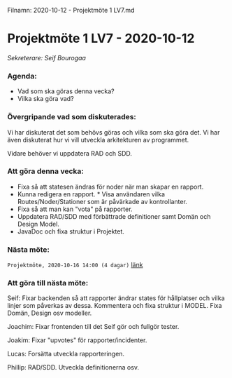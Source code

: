 Filnamn: 2020-10-12 - Projektmöte 1 LV7.md

# Projektmöte 1 LV7 - 2020-10-12
*Sekreterare: Seif Bourogaa*

### Agenda:
- Vad som ska göras denna vecka?
- Vilka ska göra vad?

### Övergripande vad som diskuterades:

Vi har diskuterat det som behövs göras och vilka som ska göra det. Vi har även diskuterat hur vi 
vill utveckla arkitekturen av programmet. 

Vidare behöver vi uppdatera RAD och SDD.

### Att göra denna vecka: 

* Fixa så att statesen ändras för noder när man skapar en rapport. 
* Kunna redigera en rapport. 
* Visa användaren vilka Routes/Noder/Stationer som är påvärkade av kontrollanter.
* Fixa så att man kan "vota" på rapporter. 
* Uppdatera RAD/SDD med förbättrade definitioner samt Domän och Design Model. 
* JavaDoc och fixa struktur i Projektet.

### Nästa möte:
```Projektmöte, 2020-10-16 14:00 (4 dagar)``` [länk](#)

### Att göra till nästa möte:
Seif: Fixar backenden så att rapporter ändrar states för hållplatser och vilka linjer som påverkas av dessa. Kommentera och fixa struktur i MODEL. Fixa Domän, Design osv modeller. 

Joachim: Fixar frontenden till det Seif gör och fullgör tester. 

Joakim: Fixar "upvotes" för rapporter/incidenter. 

Lucas: Forsätta utveckla rapporteringen. 

Phillip: RAD/SDD. Utveckla definitionerna osv.
